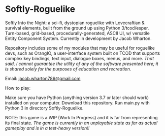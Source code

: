 # Softly-Roguelike
Softly Into the Night: a sci-fi, dystopian roguelike with Lovecraftian & survival elements, built from the ground up using Python 3/tcod/esper. Turn-based, grid-based, procedurally-generated, ASCII UI, w/ versatile Entity Component System. Currently in development by Jacob Wharton. 

Repository includes some of my modules that may be useful for roguelike devs, such as OrangIO, a user-interface system built on TCOD that supports complex key bindings, text input, dialogue boxes, menus, and more. *That said, I cannot guarantee the utility of any of the software presented here; it is shared solely for the purposes of education and recreation.*

Email: jacob.wharton789@gmail.com

How to play:

Make sure you have Python (anything version 3.7 or later should work) installed on your computer. Download this repository. Run main.py with Python 3 in directory Softly-Roguelike.

NOTE: this game is a WIP (Work In Progress) and it is far from representing its final state. *The game is currently in an unplayable state as far as actual gameplay and is in a test-heavy version!!*

